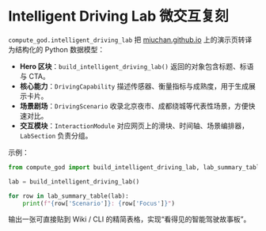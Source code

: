# Intelligent Driving Lab 微交互复刻

`compute_god.intelligent_driving_lab` 把 [miuchan.github.io](http://miuchan.github.io/public/demo/intelligent-driving-lab/index.html)
上的演示页转译为结构化的 Python 数据模型：

* **Hero 区块**：`build_intelligent_driving_lab()` 返回的对象包含标题、标语与 CTA。
* **核心能力**：`DrivingCapability` 描述传感器、衡量指标与成熟度，用于生成展示卡片。
* **场景剧场**：`DrivingScenario` 收录北京夜市、成都绕城等代表性场景，方便快速对比。
* **交互模块**：`InteractionModule` 对应网页上的滑块、时间轴、场景编排器，`LabSection` 负责分组。

示例：

```python
from compute_god import build_intelligent_driving_lab, lab_summary_table

lab = build_intelligent_driving_lab()

for row in lab_summary_table(lab):
    print(f"{row['Scenario']}: {row['Focus']}")
```

输出一张可直接贴到 Wiki / CLI 的精简表格，实现“看得见的智能驾驶故事板”。


